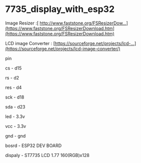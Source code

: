 # 7735_display_with_esp32

Image Resizer :[ http://www.faststone.org/FSResizerDow...](https://www.faststone.org/FSResizerDownload.htm](https://www.faststone.org/FSResizerDownload.htm)

LCD image Converter : [https://sourceforge.net/projects/lcd-...](https://sourceforge.net/projects/lcd-image-converter/)



pin

cs  -  d15

rs  -  d2

res  -  d4

sck  -  d18

sda  -  d23

led  -  3.3v

vcc  -  3.3v

gnd  -  gnd

bosrd  -  ESP32 DEV BOARD

dispaly  -  ST7735 LCD 1.77 160(RGB)x128
